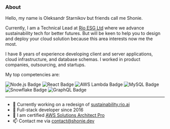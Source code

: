### About

Hello, my name is Oleksandr Starnikov but friends call me Shonie.

Currently, I am a Technical Lead at [Rio ESG Ltd](https://www.rio.ai/) where we advance sustainability tech for better futures. But will be keen to help you to design and deploy your cloud solution because this area interests now me the most.

I have 8 years of experience developing client and server applications, cloud infrastructure, and database schemas. I worked in product companies, outsourcing, and startups.

My top competencies are:

![Node.js Badge](https://img.shields.io/badge/Node.js-393?logo=nodedotjs&logoColor=fff&style=plastic) ![React Badge](https://img.shields.io/badge/React-61DAFB?logo=react&logoColor=000&style=plastic) ![AWS Lambda Badge](https://img.shields.io/badge/AWS%20Lambda-F90?logo=awslambda&logoColor=fff&style=plastic) ![MySQL Badge](https://img.shields.io/badge/MySQL-4479A1?logo=mysql&logoColor=fff&style=plastic) ![Snowflake Badge](https://img.shields.io/badge/Snowflake-29B5E8?logo=snowflake&logoColor=fff&style=plastic) ![GraphQL Badge](https://img.shields.io/badge/GraphQL-E10098?logo=graphql&logoColor=fff&style=plastic)

---  

- 🔭 Currently working on a redesign of [sustainability.rio.ai](https://sustainability.rio.ai/v2/)
- 🐙 Full-stack developer since 2016
- 👷 I am certified [AWS Solutions Architect Pro](https://www.credly.com/badges/14d95050-872f-4896-8c61-a212712c2177/public_url)
- 📫 Contact me via contact@shonie.dev




